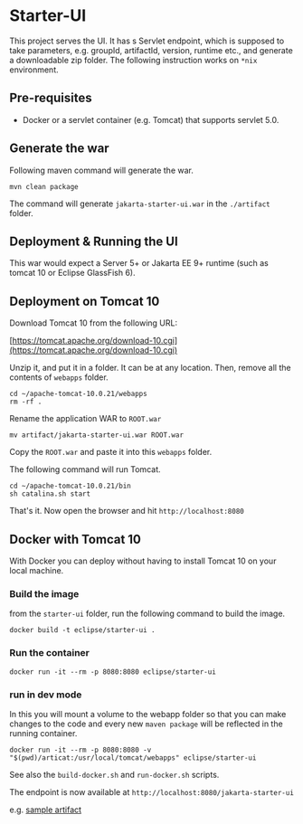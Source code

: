# Starter-UI

This project serves the UI. It has s Servlet endpoint, which is supposed to take parameters, e.g. groupId, artifactId,
version, runtime etc., and generate a downloadable zip folder.
The following instruction works on `*nix` environment.

## Pre-requisites

- Docker or a servlet container (e.g. Tomcat) that supports servlet 5.0.

## Generate the war

Following maven command will generate the war.

```shell
mvn clean package
```

The command will generate `jakarta-starter-ui.war` in the `./artifact` folder.

## Deployment & Running the UI

This war would expect a Server 5+ or Jakarta EE 9+ runtime (such as tomcat 10 or Eclipse GlassFish 6).

## Deployment on Tomcat 10

Download Tomcat 10 from the following URL:

[https://tomcat.apache.org/download-10.cgi](https://tomcat.apache.org/download-10.cgi)

Unzip it, and put it in a folder. It can be at any location. Then, remove all the contents of `webapps` folder.

```shell
cd ~/apache-tomcat-10.0.21/webapps
rm -rf . 
```

Rename the application WAR to `ROOT.war`

```shell
mv artifact/jakarta-starter-ui.war ROOT.war 
```

Copy the `ROOT.war` and paste it into this `webapps` folder.

The following command will run Tomcat.

```
cd ~/apache-tomcat-10.0.21/bin 
sh catalina.sh start
```

That's it. Now open the browser and hit `http://localhost:8080`

## Docker with Tomcat 10

With Docker you can deploy without having to install Tomcat 10 on your local machine.

### Build the image

from the `starter-ui` folder, run the following command to build the image.

```shell
docker build -t eclipse/starter-ui .
```

### Run the container

```shell
docker run -it --rm -p 8080:8080 eclipse/starter-ui
```

### run in dev mode

In this you will mount a volume to the webapp folder so that you can make changes to the code and every new
`maven package` will be reflected in the running container.

```shell
docker run -it --rm -p 8080:8080 -v "$(pwd)/articat:/usr/local/tomcat/webapps" eclipse/starter-ui
```

See also the `build-docker.sh` and `run-docker.sh` scripts.

The endpoint is now available at `http://localhost:8080/jakarta-starter-ui`

e.g. [sample artifact](http://localhost:8080/jakarta-starter-ui/download.zip?archetypeGroupId=org.eclipse.starter&archetypeArtifactId=jakartaee10-minimal&archetypeVersion=1.1.0&groupId=com.sample&artifactId=hello_world&version=1.0.0-SNAPSHOT)

```
